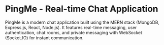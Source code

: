 # PingMe - Real-time Chat Application

PingMe is a modern chat application built using the MERN stack (MongoDB, Express.js, React, Node.js). It features real-time messaging, user authentication, chat rooms, and private messaging with WebSocket (Socket.IO) for instant communication.
